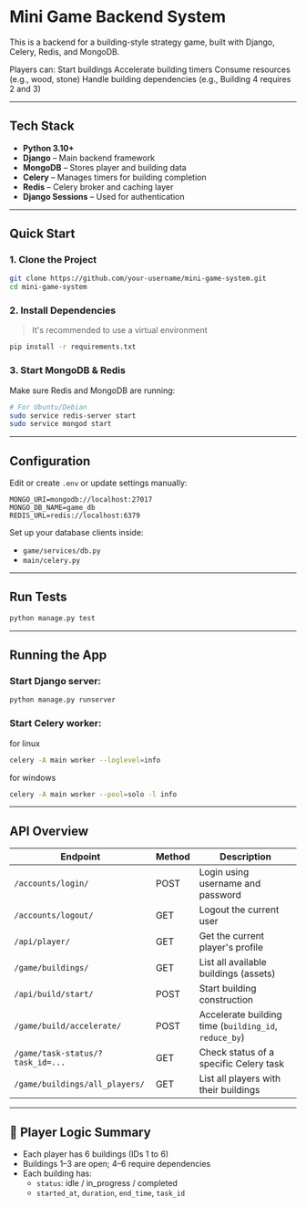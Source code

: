 
#  Mini Game Backend System

This is a backend for a building-style strategy game, built with Django, Celery, Redis, and MongoDB.

Players can:
 Start buildings
Accelerate building timers
 Consume resources (e.g., wood, stone)
 Handle building dependencies (e.g., Building 4 requires 2 and 3)

---

##  Tech Stack

- **Python 3.10+**
- **Django** – Main backend framework
- **MongoDB** – Stores player and building data
- **Celery** – Manages timers for building completion
- **Redis** – Celery broker and caching layer
- **Django Sessions** – Used for authentication

---

##  Quick Start

### 1. Clone the Project

```bash
git clone https://github.com/your-username/mini-game-system.git
cd mini-game-system
```

### 2. Install Dependencies

>  It's recommended to use a virtual environment

```bash
pip install -r requirements.txt
```

### 3. Start MongoDB & Redis

Make sure Redis and MongoDB are running:

```bash
# For Ubuntu/Debian
sudo service redis-server start
sudo service mongod start
```

---

##  Configuration

Edit or create `.env` or update settings manually:

```env
MONGO_URI=mongodb://localhost:27017
MONGO_DB_NAME=game_db
REDIS_URL=redis://localhost:6379
```

Set up your database clients inside:
- `game/services/db.py`
- `main/celery.py`

---

##  Run Tests

```bash
python manage.py test
```

---

## Running the App

### Start Django server:

```bash
python manage.py runserver
```

### Start Celery worker:
 for linux
```bash
celery -A main worker --loglevel=info
```
for windows 

```bash
celery -A main worker --pool=solo -l info
```

---

## API Overview

| Endpoint                                 | Method | Description                                |
|------------------------------------------|--------|--------------------------------------------|
| `/accounts/login/`                       | POST   | Login using username and password          |
| `/accounts/logout/`                      | GET    | Logout the current user                    |
| `/api/player/`                           | GET    | Get the current player's profile           |
| `/game/buildings/`                       | GET    | List all available buildings (assets)      |
| `/api/build/start/`                      | POST   | Start building construction                |
| `/game/build/accelerate/`                | POST   | Accelerate building time (`building_id`, `reduce_by`) |
| `/game/task-status/?task_id=...`         | GET    | Check status of a specific Celery task     |
| `/game/buildings/all_players/`           | GET    | List all players with their buildings      |

---

## 🧠 Player Logic Summary

- Each player has 6 buildings (IDs 1 to 6)
- Buildings 1–3 are open; 4–6 require dependencies
- Each building has:
  - `status`: idle / in_progress / completed
  - `started_at`, `duration`, `end_time`, `task_id`

